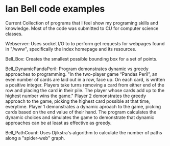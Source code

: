 # Ian Bell code examples

Current Collection of programs that I feel show my programing skills and knowledge. 
Most of the code was submitted to CU for computer science classes.

Webserver: Uses socket I/O to to perform get requests for webpages found in "/www", specifically the index homepage and its resources. 


Bell_Box: Creates the smallest possible bounding box for a set of points.

Bell_DynamicPandaPeril: Program demonstrates dynamic vs greedy approaches to programming. 
"In the two-player game “Pandas Peril”, an even number of cards are laid out in a row,
face up. On each card, is written a positive integer. Players take turns removing a
card from either end of the row and placing the card in their pile. The player whose
cards add up to the highest number wins the game." Player 2 demonstrates the greedy approach to the game, picking the highest card possible at that time, everytime. Player 1 demonstrates a dynamic aproach to the game, picking cards based on the end value of their hand. The program calculates the dynamic choices and simulates the game to demonstrate that dynamic approaches can be at least as effective as greedy. 

Bell_PathCount: Uses Djikstra's algorithm to calculate the number of paths along a "spider-web" graph. 
